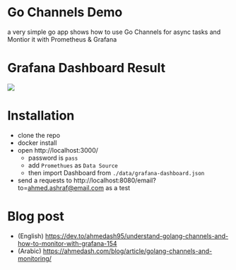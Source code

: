 # Go Channels Demo

a very simple go app shows how to use Go Channels for async tasks and Montior it with Prometheus & Grafana

# Grafana Dashboard Result
<img src="https://i.imgur.com/3aajUZt.gif">

# Installation
- clone the repo
- docker install
- open http://localhost:3000/ 
    - password is `pass`
    - add `Promethues` as `Data Source`
    - then import Dashboard from `./data/grafana-dashboard.json`
- send a requests to http://localhost:8080/email?to=ahmed.ashraf@email.com as a test

# Blog post
- (English) https://dev.to/ahmedash95/understand-golang-channels-and-how-to-monitor-with-grafana-154
- (Arabic) https://ahmedash.com/blog/article/golang-channels-and-monitoring/
